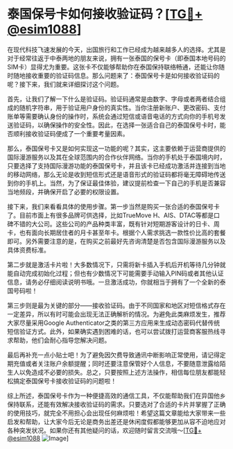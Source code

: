 # 泰国保号卡如何接收验证码？[[TG💪+ @esim1088](https://t.me/s/esim1088)]

在现代科技飞速发展的今天，出国旅行和工作已经成为越来越多人的选择。尤其是对于经常往返于中泰两地的朋友来说，拥有一张泰国的保号卡（即泰国本地号码的SIM卡）显得尤为重要。这张卡不仅能够帮助你在泰国保持联络畅通，还能让你随时随地接收重要的验证码信息。那么问题来了：泰国保号卡是如何接收验证码的呢？接下来，我们就来详细探讨这个问题。

首先，让我们了解一下什么是验证码。验证码通常是由数字、字母或者两者结合组成的随机字符串，用于验证用户身份的真实性。当你注册新账户、更改密码、支付账单等需要确认身份的操作时，系统会通过短信或语音电话的方式向你的手机号发送验证码，以确保操作的安全性。因此，在选择一张适合自己的泰国保号卡时，能否顺利接收验证码便成了一个重要考量因素。

那么，泰国保号卡又是如何实现这一功能的呢？其实，这主要依赖于运营商提供的国际漫游服务以及其在全球范围内的合作伙伴网络。当你的手机处于泰国境内时，只要选择了支持国际漫游功能的泰国保号卡，并且该卡已经成功激活并连接到当地的移动网络，那么无论是收到短信形式还是语音形式的验证码都将毫无障碍地传送到你的手机上。当然，为了保证最佳体验，建议提前检查一下自己的手机是否兼容当地频段，并确保开启了必要的权限设置。

接下来，我们来看看具体的使用步骤。第一步当然是购买一张合适的泰国保号卡了。目前市面上有很多品牌可供选择，比如TrueMove H、AIS、DTAC等都是口碑不错的大公司。这些公司的产品种类丰富，既有针对短期游客设计的日卡、周卡，也有面向长期居住者的月卡甚至年卡。根据个人需求挑选一款性价比高的套餐即可。另外需要注意的是，在购买之前最好先咨询清楚是否包含国际漫游服务以及具体资费标准。

第二步就是激活卡片啦！大多数情况下，只需将新卡插入手机后开机等待几分钟就能自动完成初始化过程；但也有少数情况下可能需要手动输入PIN码或者其他认证信息，请务必仔细阅读说明书哦。一旦激活成功，你就相当于拥有了一个全新的泰国号码啦！

第三步则是最为关键的部分——接收验证码。由于不同国家和地区对短信格式存在一定差异，所以有时可能会出现无法正确解析的情况。为避免此类麻烦发生，推荐大家尽量采用Google Authenticator之类的第三方应用来生成动态密码代替传统短信验证方式。此外，如果确实遇到困难的话，也可以尝试拨打运营商客服热线寻求帮助，他们会耐心指导您解决问题。

最后再补充一点小贴士吧！为了避免因欠费导致通讯中断影响正常使用，请记得定期充值或者关注账户余额提醒；同时还要注意保管好个人信息，不要随意泄露给陌生人以免造成不必要的损失。总之，只要按照上述方法操作，相信每位朋友都能轻松搞定泰国保号卡接收验证码的问题啦！

综上所述，泰国保号卡作为一种便捷高效的通信工具，不仅能帮助我们在异国他乡保持联系，还能有效解决接收验证码的需求。只要选对了合适的卡片并掌握了正确的使用技巧，就完全不用担心会出现任何麻烦啦！希望这篇文章能给大家带来一些启发和帮助，让大家今后无论是商务出差还是休闲度假都能够更加从容不迫地应对各种突发状况。如果你还有其他疑问的话，欢迎随时留言交流哦～[[TG💪+ @esim1088](https://t.me/s/esim1088) ![Image](https://i.postimg.cc/4NQfJmqS/Snipaste-2025-05-13-00-14-12.png)]